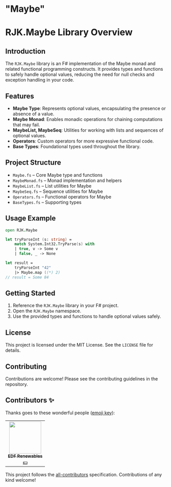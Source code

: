 <!-- GENERATED DOCUMENT DO NOT EDIT! -->
<!-- prettier-ignore-start -->
<!-- markdownlint-disable -->

<!-- Compiled with doculisp https://www.npmjs.com/package/doculisp -->
<!-- Written By: Jason Kerney -->

# "Maybe" #

# RJK.Maybe Library Overview

## Introduction

The `RJK.Maybe` library is an F# implementation of the Maybe monad and related functional programming constructs. It provides types and functions to safely handle optional values, reducing the need for null checks and exception handling in your code.

## Features

- **Maybe Type**: Represents optional values, encapsulating the presence or absence of a value.
- **Maybe Monad**: Enables monadic operations for chaining computations that may fail.
- **MaybeList, MaybeSeq**: Utilities for working with lists and sequences of optional values.
- **Operators**: Custom operators for more expressive functional code.
- **Base Types**: Foundational types used throughout the library.

## Project Structure

- `Maybe.fs` – Core Maybe type and functions
- `MaybeMonad.fs` – Monad implementation and helpers
- `MaybeList.fs` – List utilities for Maybe
- `MaybeSeq.fs` – Sequence utilities for Maybe
- `Operators.fs` – Functional operators for Maybe
- `BaseTypes.fs` – Supporting types

## Usage Example

```fsharp
open RJK.Maybe

let tryParseInt (s: string) =
    match System.Int32.TryParse(s) with
    | true, v -> Some v
    | false, _ -> None

let result =
    tryParseInt "42"
    |> Maybe.map ((*) 2)
// result = Some 84
```

## Getting Started

1. Reference the `RJK.Maybe` library in your F# project.
2. Open the `RJK.Maybe` namespace.
3. Use the provided types and functions to handle optional values safely.

## License

This project is licensed under the MIT License. See the `LICENSE` file for details.

## Contributing

Contributions are welcome! Please see the contributing guidelines in the repository.

## Contributors ✨

Thanks goes to these wonderful people ([emoji key](https://allcontributors.org/docs/en/emoji-key)):

<table>
  <tr>
    <td align="center"><a href="https://github.com/edf-re"><img src="https://avatars.githubusercontent.com/u/13739273?v=4?s=100" width="100px;" alt=""/><br /><sub><b>EDF Renewables</b></sub></a><br /><a href="#financial-edf-re" title="Financial">💵</a></td>
  </tr>
</table>

This project follows the [all-contributors](https://github.com/all-contributors/all-contributors) specification. Contributions of any kind welcome!

<!-- Written By: Jason Kerney -->
<!-- markdownlint-restore -->
<!-- prettier-ignore-end -->
<!-- GENERATED DOCUMENT DO NOT EDIT! -->